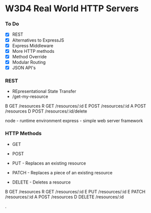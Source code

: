 # W3D4 Real World HTTP Servers

### To Do
- [x] REST
- [x] Alternatives to ExpressJS
- [x] Express Middleware
- [x] More HTTP methods
- [x] Method Override
- [x] Modular Routing
- [x] JSON API's

### REST
- REpresentational State Transfer
- /get-my-resource

B GET /resources
R GET /resources/:id
E POST /resources/:id
A POST /resources
D POST /resources/:id/delete

node - runtime environment
express - simple web server framework

### HTTP Methods
- GET
- POST

- PUT - Replaces an existing resource
- PATCH - Replaces a piece of an existing resource
- DELETE - Deletes a resource

<div>
<aside>
<article>


B GET     /resources
R GET     /resources/:id
E PUT     /resources/:id
E PATCH   /resources/:id
A POST    /resources
D DELETE  /resources/:id



.
